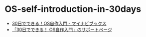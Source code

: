# OS-self-introduction-in-30days

* [30日でできる！OS自作入門 - マイナビブックス](https://book.mynavi.jp/supportsite/detail/4839919844.html)
* [「30日でできる！ OS自作入門」のサポートページ](http://hrb.osask.jp/)
